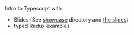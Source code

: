 Intro to Typescript with
* Slides (See [showcase](https://github.com/jatcwang/typescript-intro/tree/8098d7c710d5aba359a141da54eaf4aca10ac4d2/src/showcase) directory and [the slides](https://github.com/jatcwang/typescript-intro/blob/8098d7c710d5aba359a141da54eaf4aca10ac4d2/src/showcase/TypescriptWhirlwindTour.md))
* typed Redux examples 
